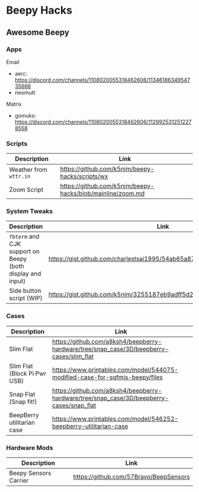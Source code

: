# Beepy Hacks

## Awesome Beepy 

### Apps

Email
- aerc: https://discord.com/channels/1108020055318462606/1134618634954735666
- neomutt

Matrix
- gomuks: https://discord.com/channels/1108020055318462606/1129925312512278558

### Scripts
| Description | Link |
|-------------|------|
| Weather from `wttr.in` |  https://github.com/k5njm/beepy-hacks/scripts/wx |
| Zoom Script |  https://github.com/k5njm/beepy-hacks/blob/mainline/zoom.md |


### System Tweaks

| Description | Link |
|-------------|------|
| `fbterm` and CJK support on Beepy (both display and input) |  https://gist.github.com/charlestsai1995/54ab65a87e2e063ea25eb3aec4193fe1     |
| Side button script (WIP) | https://gist.github.com/k5njm/3255187eb9adff5d2cb6c06b94546d51 |


### Cases
| Description | Link |
|-------------|------|
| Slim Flat | https://github.com/a8ksh4/beepberry-hardware/tree/snap_case/3D/beepberry-cases/slim_flat |
| Slim Flat (Block Pi Pwr USB) | https://www.printables.com/model/544075-modified-case-for-sqfmis-beepy/files |
| Snap Flat (Snap fit!) | https://github.com/a8ksh4/beepberry-hardware/tree/snap_case/3D/beepberry-cases/snap_flat |
| BeepBerry utilitarian case | https://www.printables.com/model/546252-beepberry-utilitarian-case |


### Hardware Mods
 Description | Link |
|-------------|------|
| Beepy Sensors Carrier |  https://github.com/57Bravo/BeepSensors |
